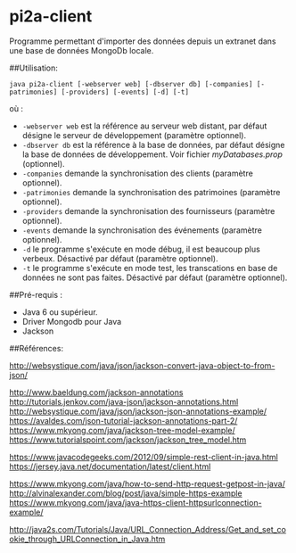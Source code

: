 # pi2a-client

Programme permettant d'importer des données depuis un extranet dans une base de données MongoDb locale.

##Utilisation:
```
java pi2a-client [-webserver web] [-dbserver db] [-companies] [-patrimonies] [-providers] [-events] [-d] [-t] 
```
où :
* ```-webserver web``` est la référence au serveur web distant, par défaut désigne le serveur de développement (paramètre optionnel).
* ```-dbserver db``` est la référence à la base de données, par défaut désigne la base de données de développement. Voir fichier *myDatabases.prop* (optionnel).
* ```-companies``` demande la synchronisation des clients (paramètre optionnel).
* ```-patrimonies``` demande la synchronisation des patrimoines (paramètre optionnel).
* ```-providers``` demande la synchronisation des fournisseurs (paramètre optionnel).
* ```-events``` demande la synchronisation des événements (paramètre optionnel).
* ```-d``` le programme s'exécute en mode débug, il est beaucoup plus verbeux. Désactivé par défaut (paramètre optionnel).
* ```-t``` le programme s'exécute en mode test, les transcations en base de données ne sont pas faites. Désactivé par défaut (paramètre optionnel).

##Pré-requis :
- Java 6 ou supérieur.
- Driver Mongodb pour Java
- Jackson

##Références:

http://websystique.com/java/json/jackson-convert-java-object-to-from-json/

http://www.baeldung.com/jackson-annotations
http://tutorials.jenkov.com/java-json/jackson-annotations.html
http://websystique.com/java/json/jackson-json-annotations-example/
https://avaldes.com/json-tutorial-jackson-annotations-part-2/
https://www.mkyong.com/java/jackson-tree-model-example/
https://www.tutorialspoint.com/jackson/jackson_tree_model.htm

https://www.javacodegeeks.com/2012/09/simple-rest-client-in-java.html
https://jersey.java.net/documentation/latest/client.html

https://www.mkyong.com/java/how-to-send-http-request-getpost-in-java/
http://alvinalexander.com/blog/post/java/simple-https-example
https://www.mkyong.com/java/java-https-client-httpsurlconnection-example/

http://java2s.com/Tutorials/Java/URL_Connection_Address/Get_and_set_cookie_through_URLConnection_in_Java.htm

